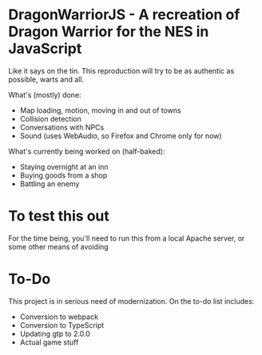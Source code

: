 DragonWarriorJS - A recreation of Dragon Warrior for the NES in JavaScript
==========================================================================
Like it says on the tin.  This reproduction will try to be as authentic as
possible, warts and all.

What's (mostly) done:

* Map loading, motion, moving in and out of towns
* Collision detection
* Conversations with NPCs
* Sound (uses WebAudio, so Firefox and Chrome only for now)

What's currently being worked on (half-baked):

* Staying overnight at an inn
* Buying goods from a shop
* Battling an enemy

# To test this out
For the time being, you'll need to run this from a local Apache server, or some other
means of avoiding 
# To-Do
This project is in serious need of modernization.  On the to-do list includes:

* Conversion to webpack
* Conversion to TypeScript
* Updating gtp to 2.0.0
* Actual game stuff
